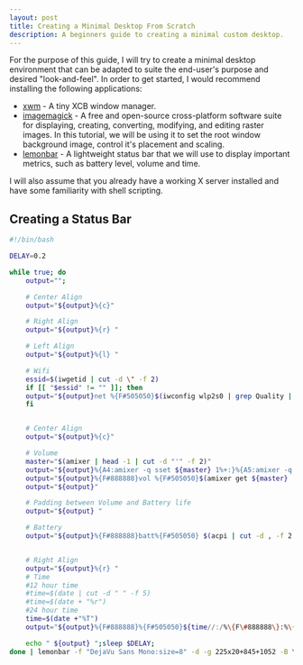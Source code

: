 ```yaml
---
layout: post
title: Creating a Minimal Desktop From Scratch
description: A beginners guide to creating a minimal custom desktop.
---
```


For the purpose of this guide, I will try to create a minimal desktop
environment that can be adapted to suite the end-user's purpose and
desired "look-and-feel". In order to get started, I would recommend
installing the following applications:

*   [xwm](https://github.com/mcpcpc/xwm) - A tiny XCB window manager.  
*   [imagemagick](https://imagemagick.org) - A free and open-source 
    cross-platform software suite for displaying, creating, converting, 
    modifying, and editing raster images. In this tutorial, we will be
    using it to set the root window background image, control it's 
    placement and scaling.
*   [lemonbar](https://github.com/LemonBoy/bar) - A lightweight status 
    bar that we will use to display important metrics, such as battery 
    level, volume and time.
    
I will also assume that you already have a working X server installed
and have some familiarity with shell scripting.  

## Creating a Status Bar

```bash
#!/bin/bash

DELAY=0.2

while true; do
    output="";

    # Center Align
    output="${output}%{c}"

    # Right Align
    output="${output}%{r} "

    # Left Align
    output="${output}%{l} "

    # Wifi
    essid=$(iwgetid | cut -d \" -f 2)
    if [[ "$essid" != "" ]]; then
    output="${output}net %{F#505050}$(iwconfig wlp2s0 | grep Quality | cut -d = -f 2 | cut -d / -f 1)%"
    fi


    # Center Align
    output="${output}%{c}"

    # Volume
    master="$(amixer | head -1 | cut -d "'" -f 2)"
    output="${output}%{A4:amixer -q sset ${master} 1%+:}%{A5:amixer -q sset ${master} 1%-:}"
    output="${output}%{F#888888}vol %{F#505050}$(amixer get ${master} | tail -1 | cut -d \[ -f 2 | cut -d \] -f 1)"
    output="${output}"

    # Padding between Volume and Battery life
    output="${output} "

    # Battery
    output="${output}%{F#888888}batt%{F#505050} $(acpi | cut -d , -f 2 | cut -d " " -f 2)"


    # Right Align
    output="${output}%{r} "
    # Time
    #12 hour time
    #time=$(date | cut -d " " -f 5)
    #time=$(date + "%r")
    #24 hour time
    time=$(date +"%T")
    output="${output}%{F#888888}%{F#505050}${time//:/%\{F\#888888\}:%\{F\#505050\}}"

    echo " ${output} ";sleep $DELAY;
done | lemonbar -f "DejaVu Sans Mono:size=8" -d -g 225x20+845+1052 -B \#ffffff -F \#888888 | /bin/zsh
```
